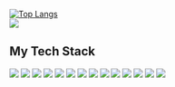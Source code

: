 

<!--
**TieuVanHien/TieuVanHien** is a ✨ _special_ ✨ repository because its `README.md` (this file) appears on your GitHub profile.


-->
[![Top Langs](https://github-readme-stats.vercel.app/api/top-langs/?username=TieuVanHien&langs_count=8&layout=compact)](https://github.com/TieuVanHien/github-readme-stat)
</br>
![](https://komarev.com/ghpvc/?username=your-github-username&color=ff69b4)

## My Tech Stack

![](https://img.shields.io/badge/Frontend-React.js-61DAFB?logo=react&logoColor=white&style=for-the-badge)
![](https://img.shields.io/badge/Frontend-Next.js-000000?logo=next.js&logoColor=white&style=for-the-badge)
![](https://img.shields.io/badge/Frontend-HTML-E34F26?logo=html5&logoColor=white&style=for-the-badge)
![](https://img.shields.io/badge/Frontend-CSS-1572B6?logo=css3&logoColor=white&style=for-the-badge)
![](https://img.shields.io/badge/Frontend-SASS/SCSS-CC6699?logo=sass&logoColor=white&style=for-the-badge)
![](https://img.shields.io/badge/Database-MongoDB-47A248?logo=mongodb&logoColor=white&style=for-the-badge)
![](https://img.shields.io/badge/Database-PostgreSQL-336791?logo=postgresql&logoColor=white&style=for-the-badge)
![](https://img.shields.io/badge/Database-MySQL-4479A1?logo=mysql&logoColor=white&style=for-the-badge)
![](https://img.shields.io/badge/Frontend-Bootstrap-563D7C?logo=bootstrap&logoColor=white&style=for-the-badge)
![](https://img.shields.io/badge/Programming%20Language-JavaScript-F7DF1E?logo=javascript&logoColor=white&style=for-the-badge)
![](https://img.shields.io/badge/Design%20Tool-Figma-F24E1E?logo=figma&logoColor=white&style=for-the-badge)
![](https://img.shields.io/badge/Backend-Node.js-339933?logo=node.js&logoColor=white&style=for-the-badge)
![](https://img.shields.io/badge/Version%20Control-Git-F05032?logo=git&logoColor=white&style=for-the-badge)
![](https://img.shields.io/badge/CSS%20Framework-Tailwind%20CSS-38B2AC?logo=tailwind-css&logoColor=white&style=for-the-badge)
